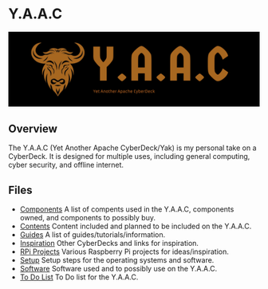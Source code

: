 # Y.A.A.C

![Y.A.A.C Logo](images/yaac-high-resolution-logo-edited.png)

## Overview

The Y.A.A.C (Yet Another Apache CyberDeck/Yak) is my personal take on a CyberDeck.  It is designed for multiple uses, including general computing, cyber security, and offline internet.

## Files

* [Components](doc/components.md) A list of compents used in the Y.A.A.C, components owned, and components to possibly buy.
* [Contents](doc/content,md) Content included and planned to be included on the Y.A.A.C.
* [Guides](doc/guides.md) A list of guides/tutorials/information.
* [Inspiration](doc/inspiration.md) Other CyberDecks and links for inspiration.
* [RPi Projects](doc/rpiprojects.md) Various Raspberry Pi projects for ideas/inspiration.
* [Setup](doc/setup.md) Setup steps for the operating systems and software.
* [Software](doc/software.md) Software used and to possibly use on the Y.A.A.C.
* [To Do List](doc/todo.md) To Do list for the Y.A.A.C.
